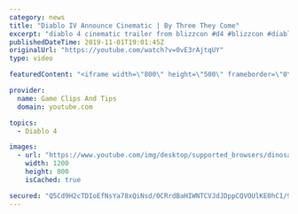 ```yaml
---
category: news
title: "Diablo IV Announce Cinematic | By Three They Come"
excerpt: "diablo 4 cinematic trailer from blizzcon #d4 #blizzcon #diablo."
publishedDateTime: 2019-11-01T19:01:45Z
originalUrl: "https://youtube.com/watch?v=0vE3rAjtqUY"
type: video

featuredContent: "<iframe width=\"800\" height=\"500\" frameborder=\"0\" src=\"https://www.youtube.com/embed/0vE3rAjtqUY\" allow=\"accelerometer; autoplay; encrypted-media; gyroscope; picture-in-picture\" allowfullscreen></iframe>"

provider:
  name: Game Clips And Tips
  domain: youtube.com

topics:
  - Diablo 4

images:
  - url: "https://www.youtube.com/img/desktop/supported_browsers/dinosaur.png"
    width: 1200
    height: 800
    isCached: true

secured: "Q5Cd9H2cTDIoEfNsYa78xQiNsd/0CRrdBaHIWNTCVJdJDppCQVOUlKE0hC1/9PWgbjb9zQbTQvUs6Y8gqursJ+YO9luPPwsDLtKryUi7riC+Wly2oBXou76C/QFhhYW+1j2Qow4p76NdAD8u6cRho4SyDo1ZPf38EaR+THA/nHEaeyrP4MebJRtcXs7M0BRi1yykjGEgcQTZJmThZ0Fc+jE/aOdboYlPnXR38nqPfw5C+GT0XF5Co55/wxZ/7WrF7nm56xvN/6e46UyYl+oHsx3j5A8z5Vh1EbImUHf/7N5V/Qipy3ojFp8SQDrow7QtwdRkj3lvVKmfVm2ie3mPfGC5t4Z/IreHA05HbJ8nWKEQ+XlqOzLioUOwPvPCgFrJWBBebEsqoLCMH/9gTnp4gQ==;HzJ51K5RIulrpFO1xJvz/Q=="
---
```


